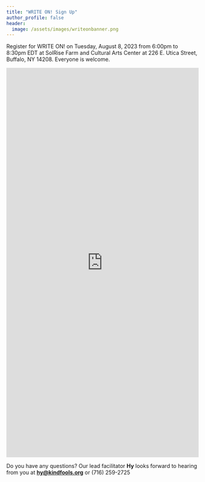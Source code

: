 ```yaml
---
title: "WRITE ON! Sign Up"
author_profile: false
header:
  image: /assets/images/writeonbanner.png
---
```


Register for WRITE ON! on Tuesday, August 8, 2023 from 6:00pm to 8:30pm EDT at SolRise Farm and Cultural Arts Center at 226 E. Utica Street, Buffalo, NY 14208. Everyone is welcome.


<iframe src="https://docs.google.com/forms/d/e/1FAIpQLSek_PrcGqo_f9EajHCTh6m_Bg7T76rrjXrG3EChmPoMTyvUvg/viewform?embedded=true&usp=pp_url&entry.1094639681=Tues+Aug+8th+at+6:00pm+at+Sol+Rise+(226+E+Utica)" width="100%" height="1020" frameborder="0" marginheight="0" marginwidth="0" onload = "window.parent.scrollTo(0,0)">Loading…</iframe>

Do you have any questions? Our lead facilitator **Hy** looks forward to hearing from you at **[hy@kindfools.org](mailto:hy@kindfools.org)** or (716) 259-2725
